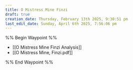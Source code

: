 ```yaml
---
title: O Mistress Mine Finzi
draft: true
creation_date: Thursday, February 13th 2025, 9:30:51 pm
last_edit_date: Sunday, April 6th 2025, 7:56:06 pm
---
```


%% Begin Waypoint %%

- [[O Mistress Mine Finzi Analysis]]
- [[O Mistress Mine, Finzi.pdf]]

%% End Waypoint %%
